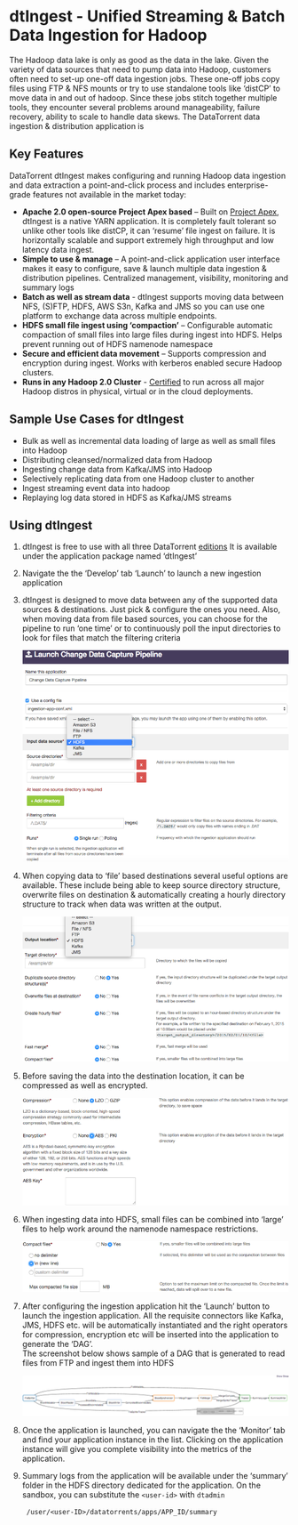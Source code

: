 **dtIngest** - Unified Streaming & Batch Data Ingestion for Hadoop
================================================================================

The Hadoop data lake is only as good as the data in the lake. Given the variety of data sources that need to pump data into Hadoop, customers often need to set-up one-off data ingestion jobs. These one-off jobs copy files using FTP & NFS mounts or try to use standalone tools like ‘distCP’ to move data in and out of hadoop. Since these jobs stitch together multiple tools, they encounter several problems around manageability, failure recovery, ability to scale to handle data skews. The DataTorrent data ingestion & distribution application is 

## Key Features 

DataTorrent dtIngest makes configuring and running Hadoop data ingestion and data extraction a point-and-click process and includes enterprise-grade features not available in the market today:
 
*  **Apache 2.0 open-source Project Apex based** – Built on [Project Apex](https://www.datatorrent.com/project-apex/), dtIngest is a native YARN application. It is completely fault tolerant so unlike other tools like distCP, it can ‘resume’ file ingest on failure. It is horizontally scalable and support extremely high throughput and low latency data ingest.
*  **Simple to use & manage** – A point-and-click application user interface makes it easy to configure, save & launch multiple data ingestion & distribution pipelines. Centralized management, visibility, monitoring and summary logs
*  **Batch as well as stream data** -  dtIngest supports moving data between NFS, (S)FTP, HDFS, AWS S3n, Kafka and JMS so you can use one platform to exchange data across multiple endpoints.
*  **HDFS small file ingest using ‘compaction’** –  Configurable automatic compaction of small files into large files during ingest into HDFS. Helps prevent running out of HDFS namenode namespace
*  **Secure and efficient data movement** – Supports compression and encryption during ingest. Works with kerberos enabled secure Hadoop clusters.
*  **Runs in any Hadoop 2.0 Cluster** -  [Certified](https://www.datatorrent.com/product/supported-hadoop-distributions/) to run across all major Hadoop distros in physical, virtual or in the cloud deployments.


## Sample Use Cases for dtIngest

* Bulk as well as incremental data loading of large as well as small files into Hadoop
* Distributing cleansed/normalized data from Hadoop
* Ingesting change data from Kafka/JMS into Hadoop
* Selectively replicating data from one Hadoop cluster to another
* Ingest streaming event data into hadoop
* Replaying log data stored in HDFS as Kafka/JMS streams


## Using dtIngest

1.  dtIngest is free to use with all three DataTorrent [editions](https://www.datatorrent.com/product/edition-overview/) It is available under the application package named ‘dtIngest’
2.  Navigate the the ‘Develop’ tab ‘Launch’ to launch a new ingestion application
3.  dtIngest is designed to move data between any of the supported data sources & destinations. Just pick & configure the ones you need. Also, when moving data from file based sources, you can choose for the pipeline to run ‘one time’ or to continuously poll the input directories to look for files that match the filtering criteria

    ![](images/ingestion/image000.png)

4.  When copying data to ‘file’ based destinations several useful options are available. These include being able to keep source directory structure, overwrite files on destination & automatically creating a hourly directory structure to track when data was written at the output. 

    ![](images/ingestion/image001.png)

5. Before saving the data into the destination location, it can be compressed as well as encrypted.

    ![](images/ingestion/image002.png)

6. When ingesting data into HDFS, small files can be combined into ‘large’ files to help work around the namenode namespace restrictions.  

    ![](images/ingestion/image003.png)

7. After configuring the ingestion application hit the ‘Launch’ button to launch the ingestion application. All the requisite connectors like Kafka, JMS, HDFS etc. will be automatically instantiated and the right operators for compression, encryption etc will be inserted into the application to generate the ‘DAG’.  
The screenshot below shows sample of a DAG that is generated to read files from FTP and ingest them into HDFS

    ![](images/ingestion/image004.png)

8. Once the application is launched, you can navigate the the ‘Monitor’ tab and find your application instance in the list. Clicking on the application instance will give you complete visibility into the metrics of the application. 
9. Summary logs from the application will be available under the ‘summary’ folder in the HDFS directory dedicated for the application. On the sandbox, you can substitute the ```<user-id>``` with ```dtadmin```

        /user/<user-ID>/datatorrents/apps/APP_ID/summary



